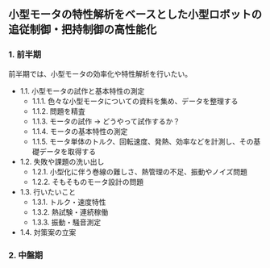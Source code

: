 ## 小型モータの特性解析をベースとした**小型ロボットの追従制御・把持制御**の高性能化
### 1. 前半期
前半期では、小型モータの効率化や特性解析を行いたい。
- 1.1. 小型モータの試作と基本特性の測定
  - 1.1.1. 色々な小型モータについての資料を集め、データを整理する
  - 1.1.2. 問題を精査
  - 1.1.3. モータの試作
    -> どうやって試作するか？
  - 1.1.4. モータの基本特性の測定
  - 1.1.5. モータ単体のトルク、回転速度、発熱、効率などを計測し、その基礎データを取得する
- 1.2. 失敗や課題の洗い出し
    - 1.2.1. 小型化に伴う巻線の難しさ、熱管理の不足、振動やノイズ問題
    - 1.2.2. そもそものモータ設計の問題
- 1.3. 行いたいこと
    - 1.3.1. トルク・速度特性
    - 1.3.2. 熱試験・連続稼働
    - 1.3.3. 振動・騒音測定
- 1.4. 対策案の立案

### 2. 中盤期